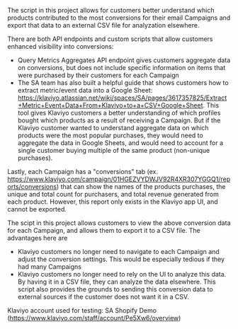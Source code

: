 The script in this project allows for customers better understand which products contributed to the most conversions for their email Campaigns and export that data to an external CSV file for analyzation elsewhere.

There are both API endpoints and custom scripts that allow customers enhanced visibility into conversions:
- Query Metrics Aggregates API endpoint gives customers aggregate data on conversions, but does not include specific information on items that were purchased by their customers for each Campaign
- The SA team has also built a helpful guide that shows customers how to extract metric/event data into a Google Sheet: https://klaviyo.atlassian.net/wiki/spaces/SA/pages/3617357825/Extract+Metric+Event+Data+From+Klaviyo+to+a+CSV+Google+Sheet. This tool gives Klaviyo customers a better understanding of which profiles bought which products as a result of receiving a Campaign. But if the Klaviyo customer wanted to understand aggregate data on which products were the most popular purchases, they would need to aggregate the data in Google Sheets, and would need to account for a single customer buying multiple of the same product (non-unique purchases).

Lastly, each Campaign has a "conversions" tab (ex. https://www.klaviyo.com/campaign/01HGEZVYDWJV92R4XR307YGGQ1/reports/conversions) that can show the names of the products purchases, the unique and total count for purchasers, and total revenue generated from each product. However, this report only exists in the Klaviyo app UI, and cannot be exported.

The scipt in this project allows customers to view the above conversion data for each Campaign, and allows them to export it to a CSV file. The advantages here are
- Klaviyo customers no longer need to navigate to each Campaign and adjust the conversion settings. This would be especially tedious if they had many Campaigns
- Klaviyo customers no longer need to rely on the UI to analyze this data. By having it in a CSV file, they can analyze the data elsewhere. This script also provides the grounds to sending this conversion data to external sources if the customer does not want it in a CSV.

Klaviyo account used for testing: SA Shopify Demo (https://www.klaviyo.com/staff/account/Pe5Xw6/overview)